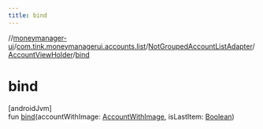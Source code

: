 ```yaml
---
title: bind
---
```

//[moneymanager-ui](../../../../index.html)/[com.tink.moneymanagerui.accounts.list](../../index.html)/[NotGroupedAccountListAdapter](../index.html)/[AccountViewHolder](index.html)/[bind](bind.html)



# bind



[androidJvm]\
fun [bind](bind.html)(accountWithImage: [AccountWithImage](../../../com.tink.moneymanagerui.accounts/-account-with-image/index.html), isLastItem: [Boolean](https://kotlinlang.org/api/latest/jvm/stdlib/kotlin/-boolean/index.html))




